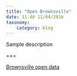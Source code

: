 ```yaml
---
title: "Open Brownsville"
date: 11:40 11/04/2016
taxonomy:
    category: blog
---
```


Sample description

===

[Brownsville open data](https://docs.google.com/spreadsheets/d/1_pv30hR3CsAq_zXndNUXVBG0uq958WRKuVxyGcAVIvE/edit?usp=sharing)
